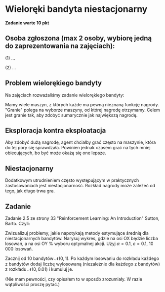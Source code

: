 # Wieloręki bandyta niestacjonarny

**Zadanie warte 10 pkt**

## Osoba zgłoszona (max 2 osoby, wybiorę jedną do zaprezentowania na zajęciach):

(1) ...

(2) ...


## Problem wielorękiego bandyty
Na zajęciach rozważaliśmy zadanie wielorękiego bandyty:

Mamy wiele maszyn, z których każde ma pewną nieznaną funkcję nagrody. "Granie" polega na wyborze maszyny, od której nagrodę otrzymamy. Celem jest granie tak, aby zdobyć sumarycznie jak największą nagrodę.

## Eksploracja kontra eksploatacja

Aby zdobyć dużą nagrodę, agent chciałby grać często na maszynie, która do tej pory się sprawdzała. Powinien jednak czasem grać na tych mniej obiecujących, bo być może okażą się one lepsze.

## Niestacjonarny

Dodatkowym utrudnieniem często występującym w praktycznych zastosowaniach jest niestacjonarność. Rozkład nagrody może zależeć od tego, jak długo trwa gra.

## Zadanie
Zadanie 2.5 ze strony 33 "Reinforcement Learning: An Introduction" Sutton, Barto. Czyli:

Zwizualizuj problemy, jakie napotykają metody estymujące średnią dla niestacjonarnych bandytów. Narysuj wykres, gdzie na osi OX będzie liczba losowań, a na osi OY % wyboru optymalnej akcji. Użyj $\alpha = 0.1$, $\varepsilon = 0.1$, 10 000 losowań.

Zacznij od 10 bandytów $\mathcal{N}(0, 1)$. Po każdym losowaniu do rozkładu każdego z bandytów dodaj liczbę wylosowaną (niezależnie dla każdego z bandytów) z rozkładu $\mathcal{N}(0, 0.01)$ i kumuluj je.

(Nie mam pewności, czy opisałem to w sposób zrozumiały. W razie wątpliwości proszę pytać.)





